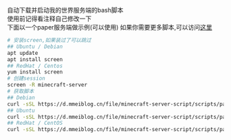 自动下载并启动我的世界服务端的bash脚本   
使用前记得看注释自己修改一下    
下面以一个paper服务端做示例(可以使用)
如果你需要更多脚本,可以访问[这里](https://d.mmeiblog.cn/help/minecraft-server-script.html)
```bash
# 安装screen,如果装过了可以跳过
## Ubuntu / Debian
apt update
apt install screen
## RedHat / Centos
yum install screen
# 创建session
screen -R minecraft-server
# 获取脚本
## Debian
curl -sSL https://d.mmeiblog.cn/file/minecraft-server-script/scripts/paper/paper1182.sh -o quick_install.sh && bash quick_install.sh
## Ubuntu
curl -sSL https://d.mmeiblog.cn/file/minecraft-server-script/scripts/paper/paper1182.sh && sudo bash quick_start.sh
## RedHat / CentOS
curl -sSL https://d.mmeiblog.cn/file/minecraft-server-script/scripts/paper/paper1182.sh && sh quick_start.sh
```
